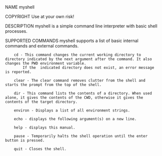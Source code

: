 
NAME 
        myshell
    
COPYRIGHT
        Use at your own risk!

DESCRIPTION
        myshell is a simple command line interpreter with basic shell processes.

SUPPORTED COMMANDS
        myshell supports a list of basic internal commands and external commands.

        cd - This command changes the current working directory to directory indicated by the next argument after the command. It also changes the PWD environment variable.
            If the  indicated directory does not exist, an error message is reported.

        clear - The clear command removes clutter from the shell and starts the prompt from the top of the shell.

        dir - This command lists the contents of a directory. When used alone, it gives the contents of the CWD, otherwise it gives the contents of the target directory.

        environ - Displays a list of all environment strings.

        echo - displays the following argument(s) on a new line.

        help - displays this manual.

        pause - Temporarily halts the shell operation until the enter button is pressed.

        quit - Closes the shell.


